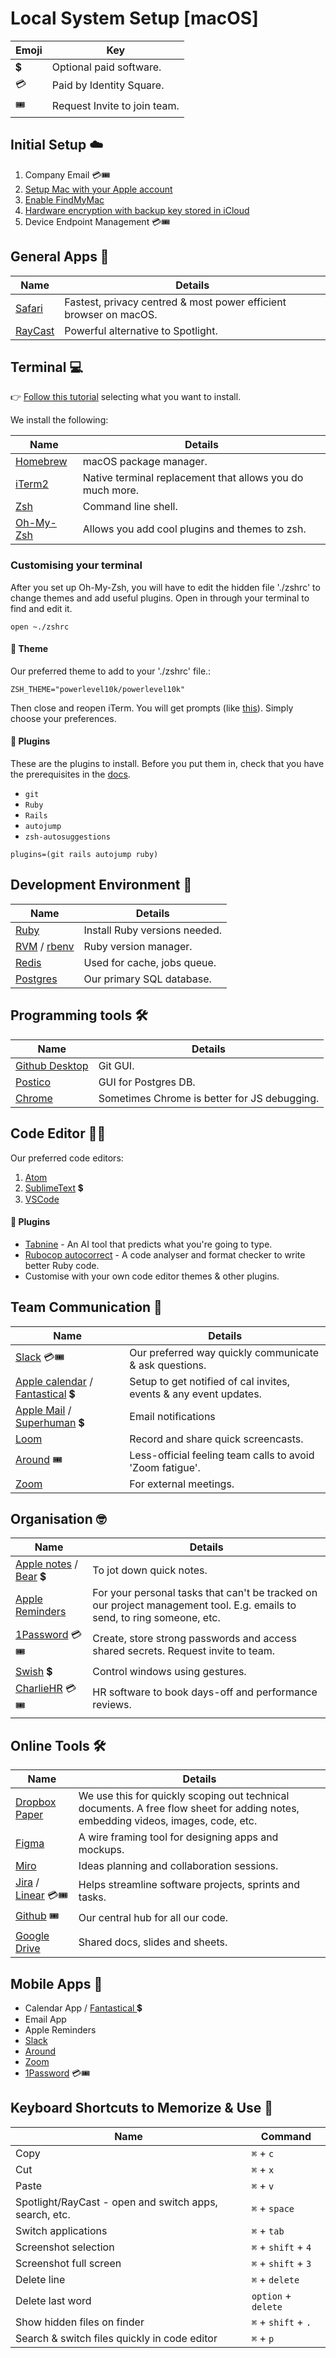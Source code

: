 
# Local System Setup [macOS]

| Emoji | Key |
|--|--|
| :heavy_dollar_sign: | Optional paid software. |
| 💳 | Paid by Identity Square. |
| 🎟 | Request Invite to join team. |


## Initial Setup  ☁️

1. Company Email 💳🎟
2. [Setup Mac with your Apple account](https://support.apple.com/en-us/HT204053)
3. [Enable FindMyMac](https://support.apple.com/en-ie/guide/findmy-mac/fmm53101237/mac)
4. [Hardware encryption with backup key stored in iCloud](https://support.apple.com/en-ie/guide/mac-help/mh11785/mac)
5. Device Endpoint Management 💳🎟

## General Apps 🌳
|Name|Details|
|--|--|
|[Safari](https://www.apple.com/safari/)|Fastest, privacy centred & most power efficient browser on macOS.| 
|[RayCast](https://raycast.com)| Powerful alternative to Spotlight.|


## Terminal :computer:

:point_right: [Follow this tutorial](https://towardsdatascience.com/the-ultimate-guide-to-your-terminal-makeover-e11f9b87ac99) selecting what you want to install. 

We install the following:

|Name|Details|
|--|--|
|[Homebrew](https://brew.sh)|macOS package manager.|
|[iTerm2](https://iterm2.com)|Native terminal replacement that allows you do much more.| 
|[Zsh](https://github.com/ohmyzsh/ohmyzsh/wiki/Installing-ZSH)|Command line shell.|
|[Oh-My-Zsh](https://github.com/ohmyzsh/ohmyzsh)|Allows you add cool plugins and themes to zsh.|


### Customising your terminal
After you set up Oh-My-Zsh, you will have to edit the hidden file './zshrc' to change themes and add useful plugins. Open in through your terminal to find and edit it. 
```
open ~./zshrc
```
#### :rainbow: Theme
Our preferred theme to add to your './zshrc' file.:
```
ZSH_THEME="powerlevel10k/powerlevel10k"
```
Then close and reopen iTerm. You will get prompts (like [this](https://github.com/romkatv/powerlevel10k#configuration-wizard)). Simply choose your preferences.

#### :electric_plug:  Plugins
These are the plugins to install. Before you put them in, check that you have the prerequisites in the [docs](https://github.com/ohmyzsh/ohmyzsh/tree/master/plugins/).

* `git`
* `Ruby`
* `Rails`
* `autojump`
* `zsh-autosuggestions`

```
plugins=(git rails autojump ruby)
```
## Development Environment 👾

|Name|Details
|--|--|
|[Ruby](https://www.ruby-lang.org/en/downloads/)|Install Ruby versions needed.|
|[RVM](https://www.driftingruby.com/episodes/a-rubyist-s-apple-m1-review) / [rbenv](https://github.com/rbenv/rbenv)| Ruby version manager.|
|[Redis](https://gist.github.com/tomysmile/1b8a321e7c58499ef9f9441b2faa0aa8)|Used for cache, jobs queue.|
|[Postgres](https://postgresapp.com)|Our primary SQL database.|

## Programming tools  🛠
|Name|Details|
|--|--|
|[Github Desktop](https://desktop.github.com)|Git GUI.| 
|[Postico](https://eggerapps.at/postico/) |GUI for Postgres DB.|
|[Chrome](https://www.google.com/intl/en/chrome/)| Sometimes Chrome is better for JS debugging. |

## Code Editor 👨‍💻
Our preferred code editors: 

1. [Atom](https://atom.io)
2. [SublimeText](https://www.sublimetext.com) :heavy_dollar_sign:
3. [VSCode](https://code.visualstudio.com)

#### :electric_plug: Plugins

* [Tabnine](https://www.tabnine.com/install) - An AI tool that predicts what you're going to type.
* [Rubocop autocorrect](https://atom.io/packages/rubocop-auto-correct) - A code analyser and format checker to write better Ruby code.
* Customise with your own code editor themes & other plugins.

## Team Communication 💬
|Name|Details|
|--|--|
|[Slack](https://slack.com/intl/en-ie/) 💳🎟 |Our preferred way quickly communicate & ask questions.| 
|[Apple calendar](https://apps.apple.com/us/app/calendar/id1108185179) / [Fantastical](https://apps.apple.com/us/app/fantastical-calendar-tasks/id718043190) :heavy_dollar_sign: | Setup to get notified of cal invites, events & any event updates.|
|[Apple Mail](https://apps.apple.com/us/app/mail/id1108187098) / [Superhuman](https://superhuman.com) :heavy_dollar_sign:| Email notifications |
|[Loom](https://www.loom.com/)|Record and share quick screencasts.|
|[Around](https://www.around.co) 🎟| Less-official feeling team calls to avoid 'Zoom fatigue'. |
|[Zoom](https://zoom.us)|For external meetings.|


## Organisation  :nerd_face:
|Name|Details|
|--|--|
|[Apple notes](https://support.apple.com/en-ie/HT205773) / [Bear](https://bear.app) :heavy_dollar_sign:|To jot down quick notes.| 
|[Apple Reminders](https://support.apple.com/en-ie/HT205890)|For your personal tasks that can't be tracked on our project management tool. E.g. emails to send, to ring someone, etc.|
|[1Password](https://1password.com) 💳🎟| Create, store strong passwords and access shared secrets. Request invite to team. |
|[Swish](https://highlyopinionated.co/swish/) :heavy_dollar_sign:|Control windows using gestures.|
|[CharlieHR](http://identitysquare.charliehr.com) 💳🎟| HR software to book days-off and performance reviews. |

## Online Tools  🛠

|Name|Details|
|--|--|
|[Dropbox Paper](https://www.dropbox.com/paper)|We use this for quickly scoping out technical documents. A free flow sheet for adding notes, embedding videos, images, code, etc.|
|[Figma](https://www.figma.com)|A wire framing tool for designing apps and mockups.|
|[Miro](https://www.miro.com)|Ideas planning and collaboration sessions.|
|[Jira](https://www.atlassian.com/software/jira) / [Linear](https://linear.app) 💳🎟|Helps streamline software projects, sprints and tasks.|
|[Github](https://www.github.com) 🎟|Our central hub for all our code.|
|[Google Drive](https://drive.google.com) |Shared docs, slides and sheets.| 


## Mobile Apps  :iphone:
* Calendar App / [Fantastical ](https://apps.apple.com/us/app/fantastical-calendar-tasks/id718043190) :heavy_dollar_sign:
* Email App
* Apple Reminders
* [Slack](https://apps.apple.com/us/app/slack/id618783545)
* [Around](https://apps.apple.com/ie/app/around/id1558224935)
* [Zoom](https://apps.apple.com/ie/app/zoom-cloud-meetings/id546505307)
* [1Password](https://apps.apple.com/app/1password-password-manager/id568903335) 💳🎟

## Keyboard Shortcuts to Memorize & Use :cowboy_hat_face:
|Name|Command|
|--|--|
|Copy|`⌘` + `c`|
|Cut|`⌘` + `x`|
|Paste|`⌘` + `v`|
|Spotlight/RayCast - open and switch apps, search, etc.| `⌘` + `space`| 
|Switch applications|`⌘` + `tab`|
|Screenshot selection|`⌘` + `shift` + `4` |
|Screenshot full screen|`⌘` + `shift` + `3` |
|Delete line|`⌘` + `delete`|
|Delete last word|`option` + `delete`|
|Show hidden files on finder|`⌘` + `shift` + `.`|
|Search & switch files quickly in code editor|`⌘` + `p`|

